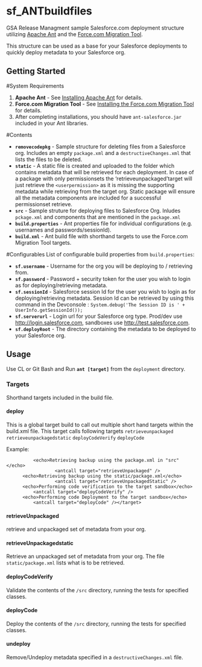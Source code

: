 sf_ANTbuildfiles
=================

GSA Release Managment sample Salesforce.com deployment structure utilizing
[Apache Ant](http://ant.apache.org/) and the
[Force.com Migration Tool](https://developer.salesforce.com/page/Force.com_Migration_Tool).

This structure can be used as a base for your Salesforce deployments to quickly deploy metadata to your Salesforce org.

Getting Started
---------------

#System Requirements
1. **Apache Ant** - See [Installing Apache Ant](http://ant.apache.org/manual/install.html)
   for details.
2. **Force.com Migration Tool** - See
   [Installing the Force.com Migration Tool](http://www.salesforce.com/us/developer/docs/daas/Content/forcemigrationtool_install.htm)
   for details. 
3. After completing installations, you should have ``ant-salesforce.jar`` included in
   your Ant libraries.

#Contents
* **``removecodepkg``** - Sample structure for deleting files from a Salesforce
  org. Includes an empty ``package.xml`` and a ``destructiveChanges.xml``
  that lists the files to be deleted.
* **``static``** - A static file is created and uploaded to the folder which contains metadata that will be retrieved for each deployment. In case of a package with only permissionsets the ‘retrieveunpackaged’target will just retrieve the ``<userpermission>`` as it is missing the supporting metadata while retrieving from the target org. Static package will ensure all the metadata components are included for a successful permissionset retrieve.
* **``src``** - Sample struture for deploying files to Salesforce Org. Inludes ``pckage.xml`` and components that are mentioned in the ``package.xml``
* **``build.properties``** - Ant properties file for individual
  configurations (e.g. usernames and passwords/sessionId).
* **``build.xml``** - Ant build file with shorthand targets to use the
  Force.com Migration Tool targets.


#Configurables
List of configurable build properties from ``build.properties``:

* **``sf.username``** - Username for the org you will be deploying to /
  retrieving from.
* **``sf.password``** - Password + security token for the user you wish
  to login as for deploying/retrieving metadata.
* **``sf.sessionId``** - Salesforce session Id for the user you wish 
  to login as for deploying/retrieving metadata. Session Id can be retrieved by using this command in the Devconsole : ``System.debug('The Session ID is ' + UserInfo.getSessionId());``
* **``sf.serverurl``** - Login url for your Salesforce org type.  Prod/dev use
  <http://login.salesforce.com>, sandboxes use <http://test.salesforce.com>.
* **``sf.deployRoot``** - The directory containing the metadata to be deployed to
  your Salesforce org.  

Usage
---------------
Use CL or Git Bash and Run **``ant [target]``** from the ``deployment`` directory.


### Targets
Shorthand targets included in the build file.

#### deploy
This is a global target build to call out multiple short hand targets within the build.xml file. This target calls following targets
``retrieveunpackaged``
``retrieveunpackagedstatic``
``deployCodeVerify``
``deployCode``

Example:

```<target name="deploy">
          <echo>Retrieving backup using the package.xml in "src"</echo>
                  <antcall target="retrieveUnpackaged" />
	  <echo>Retrieving backup using the static/package.xml</echo>
                  <antcall target="retrieveUnpackagedStatic" />
	  <echo>Performing code verification to the target sandbox</echo>
		  <antcall target="deployCodeVerify" />
	  <echo>Performing code Deployment to the target sandbox</echo>	
		  <antcall target="deployCode" /></target>
```


#### retrieveUnpackaged
retrieve and unpackaged set of metadata from your org.

#### retrieveUnpackagedstatic
Retrieve an unpackaged set of metadata from your org. The file ``static/package.xml`` lists what is to be retrieved.

#### deployCodeVerify
Validate the contents of the ``/src`` directory, running the tests for specified classes.

#### deployCode
Deploy the contents of the ``/src`` directory, running the tests for specified classes.

#### undeploy
Remove/Undeploy metadata specified in a ``destructiveChanges.xml`` file.
